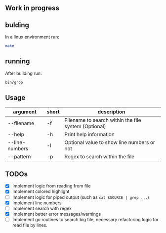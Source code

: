 ## Work in progress

## bulding

In a linux environment run:

```sh
make
```
## running

After building run:

```sh
bin/grop
```

## Usage

| argument       | short | description                                          |
| -------------- | ----- | ---------------------------------------------------- |
| --filename     | -f    | Filename to search within the file system (Optional) |
| --help         | -h    | Print help information                               |
| --line-numbers | -l    | Optional value to show line numbers or not           |
| --pattern      | -p    | Regex to search within the file                      |


## TODOs

- [x] Implement logic from reading from file
- [x] Implement colored highlight
- [ ] Implement logic for piped output (such as `cat $SOURCE | grep ...`)
- [x] Implement line numbers
- [ ] Implement search with regex
- [x] Implement better error messages/warnings
- [ ] Implement go routines to search big file, necessary refactoring logic for read file by lines.
